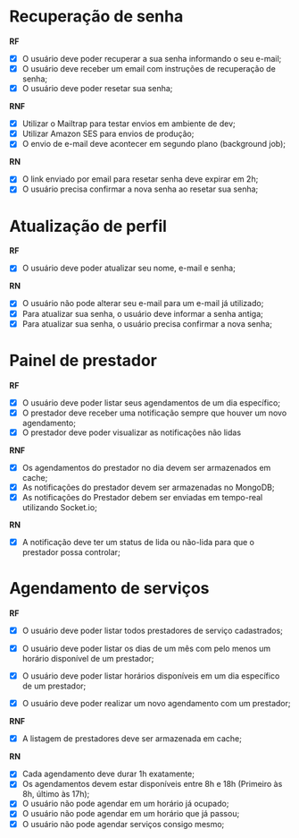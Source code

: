 # Recuperação de senha

<!-- RF - REQUISITOS FUNCIONAIS -->
**RF**

- [x]  O usuário deve poder recuperar a sua senha informando o seu e-mail;
- [x]  O usuário deve receber um email com instruções de recuperação de senha;
- [x]  O usuário deve poder resetar sua senha;

<!-- RNF - REQUISITOS NÃO FUNCIONAIS -->
**RNF**

- [x]  Utilizar o Mailtrap para testar envios em ambiente de dev;
- [x]  Utilizar Amazon SES para envios de produção;
- [x]  O envio de e-mail deve acontecer em segundo plano (background job);

<!-- RN - REGRAS DE NEGÓCIO -->
**RN**

- [x]  O link enviado por email para resetar senha deve expirar em 2h;
- [x]  O usuário precisa confirmar a nova senha ao resetar sua senha;

# Atualização de perfil

**RF**

- [x]  O usuário deve poder atualizar seu nome, e-mail e senha;

**RN**

- [x]  O usuário não pode alterar seu e-mail para um e-mail já utilizado;
- [x] Para atualizar sua senha, o usuário deve informar a senha antiga;
- [x]  Para atualizar sua senha, o usuário precisa confirmar a nova senha;

# Painel de prestador

**RF**

- [x]  O usuário deve poder listar seus agendamentos de um dia específico;
- [x]  O prestador deve receber uma notificação sempre que houver um novo agendamento;
- [x]  O prestador deve poder visualizar as notificações não lidas

**RNF**

- [x]  Os agendamentos do prestador no dia devem ser armazenados em cache;
- [x]  As notificações do prestador devem ser armazenadas no MongoDB;
- [x]  As notificações do Prestador debem ser enviadas em tempo-real utilizando Socket.io;

**RN**

- [x]  A notificação deve ter um status de lida ou não-lida para que o prestador possa controlar;

# Agendamento de serviços

**RF**

- [x]  O usuário deve poder listar todos prestadores de serviço cadastrados;
- [x]  O usuário deve poder listar os dias de um mês com pelo menos um horário disponível de um prestador;
- [x]  O usuário deve poder listar horários disponíveis em um dia específico de um prestador;
- [x]  O usuário deve poder realizar um novo agendamento com um prestador;


**RNF**

- [x]  A listagem de prestadores deve ser armazenada em cache;

**RN**

- [x]  Cada agendamento deve durar 1h exatamente;
- [x]  Os agendamentos devem estar disponíveis entre 8h e 18h (Primeiro às 8h, último às 17h);
- [x]  O usuário não pode agendar em um horário já ocupado;
- [x]  O usuário não pode agendar em um horário que já passou;
- [x]  O usuário não pode agendar serviços consigo mesmo;
